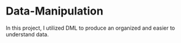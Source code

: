 # Data-Manipulation
In this project, I utilized DML to produce an organized and easier to understand data.
